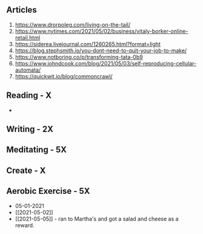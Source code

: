 ## Articles
1. https://www.drorpoleg.com/living-on-the-tail/
2. https://www.nytimes.com/2021/05/02/business/vitaly-borker-online-retail.html
3. https://siderea.livejournal.com/1260265.html?format=light
4. https://blog.stephsmith.io/you-dont-need-to-quit-your-job-to-make/
5. https://www.notboring.co/p/transforming-tata-0b9
6. https://www.johndcook.com/blog/2021/05/03/self-reproducing-cellular-automata/
7. https://quickwit.io/blog/commoncrawl/

## Reading - X
- 
## Writing - 2X

## Meditating - 5X


## Create - X

## Aerobic Exercise - 5X
- 05-01-2021
- [[2021-05-02]]
- [[2021-05-05]] - ran to Martha's and got a salad and cheese as a reward.